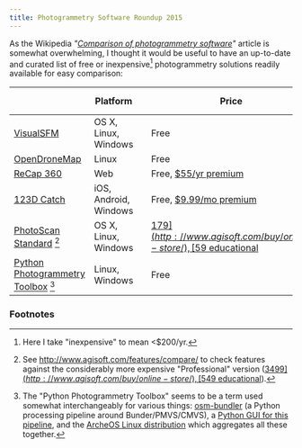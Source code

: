 ```yaml
---
title: Photogrammetry Software Roundup 2015
---
```


As the Wikipedia *"[Comparison of photogrammetry software](http://en.wikipedia.org/wiki/Comparison_of_photogrammetry_software)"* article is somewhat overwhelming, I thought it would be useful to have an up-to-date and curated list of free or inexpensive[^inexpensive] photogrammetry solutions readily available for easy comparison:

|                               | Platform            | | Price                  | Open Source | Creator       |
|-------------------------------|---------------------|---|------------------------|:-----------:|---------------|
| [VisualSFM](http://ccwu.me/vsfm/)                     | OS X, Linux, Windows  | | Free                   |      No     | Changchang Wu |
| [OpenDroneMap](https://github.com/OpenDroneMap/OpenDroneMap)                  | Linux               | | Free                   |     Yes     | OpenDroneMap  |
| [ReCap 360](http://recap360.autodesk.com)                      | Web                 | | Free, [$55/yr premium](http://www.autodesk.com/products/recap/buy/recap-360)    |      No     | Autodesk      |
| [123D Catch](http://www.123dapp.com/catch)                    | iOS, Android, Windows | | Free, [$9.99/mo premium](https://www.123dapp.com/gopremium)  |      No     | Autodesk      |
| [PhotoScan Standard](http://www.agisoft.com/features/standard-edition/) [^photoscancompare]            | OS X, Linux, Windows  | | [$179](http://www.agisoft.com/buy/online-store/), [$59 educational](http://www.agisoft.com/buy/online-store/educational-license/)   |      No     | Agisoft       |
| [Python Photogrammetry Toolbox](http://184.106.205.13/arcteam/ppt.php) [^ppt] | Linux, Windows       | | Free                   |     Yes     | Arc-Team      |

### Footnotes

[^inexpensive]: Here I take "inexpensive" to mean <$200/yr.
[^photoscancompare]: See <http://www.agisoft.com/features/compare/> to check features against the considerably more expensive "Professional" version ([$3499](http://www.agisoft.com/buy/online-store/), [$549 educational](http://www.agisoft.com/buy/online-store/educational-license/)).
[^ppt]: The "Python Photogrammetry Toolbox" seems to be a term used somewhat interchangeably for various things: [osm-bundler](https://code.google.com/p/osm-bundler/) (a Python processing pipeline around Bunder/PMVS/CMVS), a [Python GUI for this pipeline](https://github.com/archeos/ppt-gui/blob/master/ppt-gui-package/usr/share/archeos/osm-bundler/linux/ppt_gui.py), and the [ArcheOS Linux distribution](http://www.archeos.eu) which aggregates all these together.
